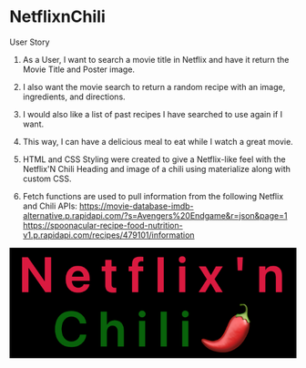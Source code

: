 # NetflixnChili
User Story
1. As a User, I want to search a movie title in Netflix and have it return the Movie Title and Poster image.
2. I also want the movie search to return a random recipe with an image, ingredients, and directions.
3. I would also like a list of past recipes I have searched to use again if I want.
4. This way, I can have a delicious meal to eat while I watch a great movie.

1. HTML and CSS Styling were created to give a Netflix-like feel with the Netflix'N Chili Heading and image of a chili using materialize along with custom CSS.

2. Fetch functions are used to pull information from the following Netflix and Chili APIs:
https://movie-database-imdb-alternative.p.rapidapi.com/?s=Avengers%20Endgame&r=json&page=1
https://spoonacular-recipe-food-nutrition-v1.p.rapidapi.com/recipes/479101/information

<a href="https://reinholz36.github.io/NetflixnChili/">
<img src="./assets/images/pg-hdg-title.png" alt="Netflix N' Chili" page title">
</a>


